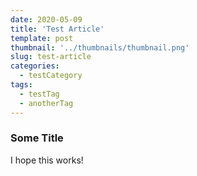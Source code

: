 ```yaml
---
date: 2020-05-09
title: 'Test Article'
template: post
thumbnail: '../thumbnails/thumbnail.png'
slug: test-article
categories:
  - testCategory
tags:
  - testTag
  - anotherTag
---
```


### Some Title

I hope this works!
